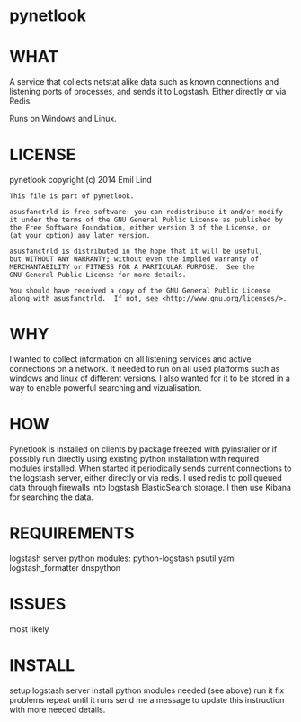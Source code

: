 pynetlook
=========

# WHAT
  A service that collects netstat alike data such as known connections and listening ports of processes,
  and sends it to Logstash. Either directly or via Redis.

  Runs on Windows and Linux.


# LICENSE
  pynetlook copyright (c) 2014 Emil Lind

    This file is part of pynetlook.

    asusfanctrld is free software: you can redistribute it and/or modify
    it under the terms of the GNU General Public License as published by
    the Free Software Foundation, either version 3 of the License, or
    (at your option) any later version.

    asusfanctrld is distributed in the hope that it will be useful,
    but WITHOUT ANY WARRANTY; without even the implied warranty of
    MERCHANTABILITY or FITNESS FOR A PARTICULAR PURPOSE.  See the
    GNU General Public License for more details.

    You should have received a copy of the GNU General Public License
    along with asusfanctrld.  If not, see <http://www.gnu.org/licenses/>.

# WHY
  I wanted to collect information on all listening services and active 
  connections on a network. It needed to run on all used platforms
  such as windows and linux of different versions. I also wanted for it 
  to be stored in a way to enable powerful searching and vizualisation.

# HOW
  Pynetlook is installed on clients by package freezed with pyinstaller
  or if possibly run directly using existing python installation with 
  required modules installed. When started it periodically sends current
  connections to the logstash server, either directly or via redis.
  I used redis to poll queued data through firewalls into logstash 
  ElasticSearch storage. I then use Kibana for searching the data.

# REQUIREMENTS 
  logstash server
  python modules: python-logstash psutil yaml logstash_formatter dnspython

# ISSUES
  most likely

# INSTALL
  setup logstash server
  install python modules needed (see above)
  run it 
  fix problems
  repeat until it runs
  send me a message to update this instruction with more needed details.
